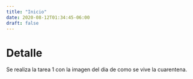 ```yaml
---
title: "Inicio"
date: 2020-08-12T01:34:45-06:00
draft: false
---
```

# Detalle
Se realiza la tarea 1 con la imagen del dia de como se vive la cuarentena.
